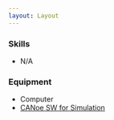 ```yaml
---
layout: Layout
---
```


### Skills

* N/A

### Equipment

* Computer
* [CANoe SW for Simulation](https://www.vector.com/int/en/products/products-a-z/software/canoe/)

<!-- more -->